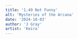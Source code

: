 ```yaml
---
title: '1.49 Not Funny'
alt: 'Mysteries of the Arcana'
date: '2024-10-03'
author: 'J Gray'
artist: 'Keira'
---
```

